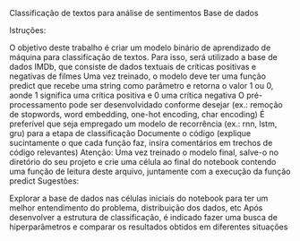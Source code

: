 Classificação de textos para análise de sentimentos
Base de dados

Istruções:

O objetivo deste trabalho é criar um modelo binário de aprendizado de máquina para classificação de textos. Para isso, será utilizado a base de dados IMDb, que consiste de dados textuais de críticas positivas e negativas de filmes
Uma vez treinado, o modelo deve ter uma função predict que recebe uma string como parâmetro e retorna o valor 1 ou 0, aonde 1 significa uma crítica positiva e 0 uma crítica negativa
O pré-processamento pode ser desenvolvidado conforme desejar (ex.: remoção de stopwords, word embedding, one-hot encoding, char encoding)
É preferível que seja empregado um modelo de recorrência (ex.: rnn, lstm, gru) para a etapa de classificação
Documente o código (explique sucintamente o que cada função faz, insira comentários em trechos de código relevantes)
Atenção: Uma vez treinado o modelo final, salve-o no diretório do seu projeto e crie uma célula ao final do notebook contendo uma função de leitura deste arquivo, juntamente com a execução da função predict
Sugestões:

Explorar a base de dados nas células iniciais do notebook para ter um melhor entendimento do problema, distribuição dos dados, etc
Após desenvolver a estrutura de classificação, é indicado fazer uma busca de hiperparâmetros e comparar os resultados obtidos em diferentes situações
